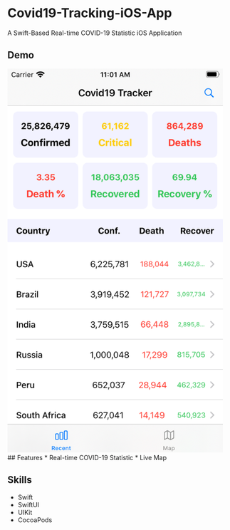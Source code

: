 # Covid19-Tracking-iOS-App
A Swift-Based Real-time COVID-19 Statistic iOS Application

## Demo
<img src="image/home.png" style="max-width: calc(100% - 20px);">
## Features
* Real-time COVID-19 Statistic
* Live Map

## Skills
* Swift
* SwiftUI
* UIKit
* CocoaPods
